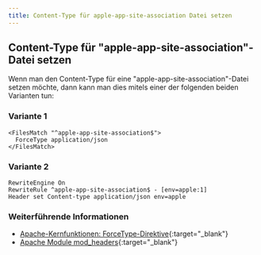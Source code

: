 ```yaml
---
title: Content-Type für apple-app-site-association Datei setzen
---
```


## Content-Type für "apple-app-site-association"-Datei setzen

Wenn man den Content-Type für eine "apple-app-site-association"-Datei setzen möchte, dann kann man dies mitels einer der folgenden beiden Varianten tun:

### Variante 1

```
<FilesMatch "^apple-app-site-association$">
  ForceType application/json
</FilesMatch>
```
### Variante 2

```
RewriteEngine On
RewriteRule ^apple-app-site-association$ - [env=apple:1]
Header set Content-type application/json env=apple
```

### Weiterführende Informationen

- [Apache-Kernfunktionen: ForceType-Direktive](https://httpd.apache.org/docs/trunk/mod/core.html#forcetype){:target="_blank"}
- [Apache Module mod_headers](https://httpd.apache.org/docs/trunk/mod/mod_headers.html){:target="_blank"}